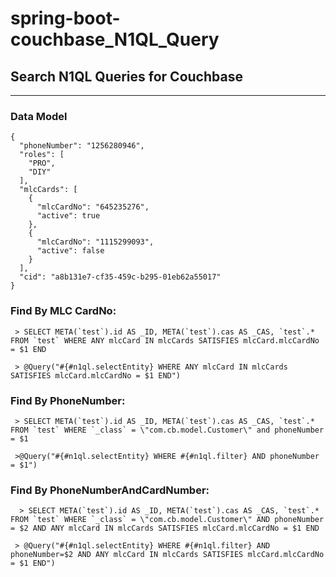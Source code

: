 # spring-boot-couchbase_N1QL_Query


## Search N1QL Queries for Couchbase
-------------------------------------
### Data Model
~~~
{
  "phoneNumber": "1256280946",
  "roles": [
    "PRO",
    "DIY"
  ],
  "mlcCards": [
    {
      "mlcCardNo": "645235276",
      "active": true
    },
    {
      "mlcCardNo": "1115299093",
      "active": false
    }
  ],
  "cid": "a8b131e7-cf35-459c-b295-01eb62a55017"
}
~~~

### Find By MLC CardNo:
~~~
 > SELECT META(`test`).id AS _ID, META(`test`).cas AS _CAS, `test`.* FROM `test` WHERE ANY mlcCard IN mlcCards SATISFIES mlcCard.mlcCardNo = $1 END

 > @Query("#{#n1ql.selectEntity} WHERE ANY mlcCard IN mlcCards SATISFIES mlcCard.mlcCardNo = $1 END")
~~~

### Find By PhoneNumber:
~~~
 > SELECT META(`test`).id AS _ID, META(`test`).cas AS _CAS, `test`.* FROM `test` WHERE `_class` = \"com.cb.model.Customer\" and phoneNumber = $1
 
 >@Query("#{#n1ql.selectEntity} WHERE #{#n1ql.filter} AND phoneNumber = $1")
~~~

### Find By PhoneNumberAndCardNumber:
~~~
  > SELECT META(`test`).id AS _ID, META(`test`).cas AS _CAS, `test`.* FROM `test` WHERE `_class` = \"com.cb.model.Customer\" AND phoneNumber = $2 AND ANY mlcCard IN mlcCards SATISFIES mlcCard.mlcCardNo = $1 END
 
 > @Query("#{#n1ql.selectEntity} WHERE #{#n1ql.filter} AND phoneNumber=$2 AND ANY mlcCard IN mlcCards SATISFIES mlcCard.mlcCardNo = $1 END")
~~~
